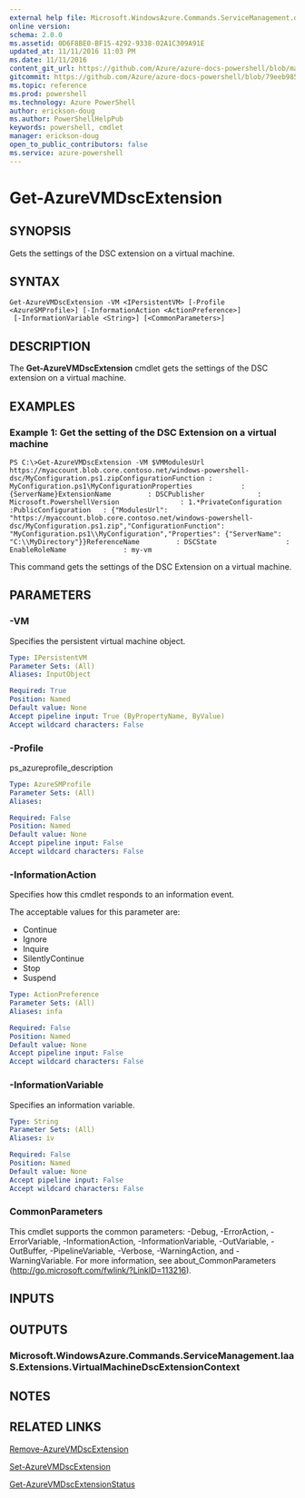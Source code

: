 ```yaml
---
external help file: Microsoft.WindowsAzure.Commands.ServiceManagement.dll-Help.xml
online version: 
schema: 2.0.0
ms.assetid: 0D6F8BE0-BF15-4292-9338-02A1C309A91E
updated_at: 11/11/2016 11:03 PM
ms.date: 11/11/2016
content_git_url: https://github.com/Azure/azure-docs-powershell/blob/master/azureps-cmdlets-docs/ServiceManagement/Azure.Service/v1.6.1/Get-AzureVMDscExtension.md
gitcommit: https://github.com/Azure/azure-docs-powershell/blob/79eeb985ea480979357fb4695832a0c3d29a48bf/azureps-cmdlets-docs/ServiceManagement/Azure.Service/v1.6.1/Get-AzureVMDscExtension.md
ms.topic: reference
ms.prod: powershell
ms.technology: Azure PowerShell
author: erickson-doug
ms.author: PowerShellHelpPub
keywords: powershell, cmdlet
manager: erickson-doug
open_to_public_contributors: false
ms.service: azure-powershell
---
```


# Get-AzureVMDscExtension

## SYNOPSIS
Gets the settings of the DSC extension on a virtual machine.

## SYNTAX

```
Get-AzureVMDscExtension -VM <IPersistentVM> [-Profile <AzureSMProfile>] [-InformationAction <ActionPreference>]
 [-InformationVariable <String>] [<CommonParameters>]
```

## DESCRIPTION
The **Get-AzureVMDscExtension** cmdlet gets the settings of the DSC extension on a virtual machine.

## EXAMPLES

### Example 1: Get the setting of the DSC Extension on a virtual machine
```
PS C:\>Get-AzureVMDscExtension -VM $VMModulesUrl
https://myaccount.blob.core.contoso.net/windows-powershell-dsc/MyConfiguration.ps1.zipConfigurationFunction : MyConfiguration.ps1\MyConfigurationProperties            : {ServerName}ExtensionName         : DSCPublisher             : Microsoft.PowershellVersion               : 1.*PrivateConfiguration  :PublicConfiguration   : {"ModulesUrl": "https://myaccount.blob.core.contoso.net/windows-powershell-dsc/MyConfiguration.ps1.zip","ConfigurationFunction": "MyConfiguration.ps1\\MyConfiguration","Properties": {"ServerName": "C:\\MyDirectory"}}ReferenceName         : DSCState                 : EnableRoleName              : my-vm
```

This command gets the settings of the DSC Extension on a virtual machine.

## PARAMETERS

### -VM
Specifies the persistent virtual machine object.

```yaml
Type: IPersistentVM
Parameter Sets: (All)
Aliases: InputObject

Required: True
Position: Named
Default value: None
Accept pipeline input: True (ByPropertyName, ByValue)
Accept wildcard characters: False
```

### -Profile
ps_azureprofile_description

```yaml
Type: AzureSMProfile
Parameter Sets: (All)
Aliases: 

Required: False
Position: Named
Default value: None
Accept pipeline input: False
Accept wildcard characters: False
```

### -InformationAction
Specifies how this cmdlet responds to an information event.

The acceptable values for this parameter are:

- Continue
- Ignore
- Inquire
- SilentlyContinue
- Stop
- Suspend

```yaml
Type: ActionPreference
Parameter Sets: (All)
Aliases: infa

Required: False
Position: Named
Default value: None
Accept pipeline input: False
Accept wildcard characters: False
```

### -InformationVariable
Specifies an information variable.

```yaml
Type: String
Parameter Sets: (All)
Aliases: iv

Required: False
Position: Named
Default value: None
Accept pipeline input: False
Accept wildcard characters: False
```

### CommonParameters
This cmdlet supports the common parameters: -Debug, -ErrorAction, -ErrorVariable, -InformationAction, -InformationVariable, -OutVariable, -OutBuffer, -PipelineVariable, -Verbose, -WarningAction, and -WarningVariable. For more information, see about_CommonParameters (http://go.microsoft.com/fwlink/?LinkID=113216).

## INPUTS

## OUTPUTS

### Microsoft.WindowsAzure.Commands.ServiceManagement.IaaS.Extensions.VirtualMachineDscExtensionContext

## NOTES

## RELATED LINKS

[Remove-AzureVMDscExtension](xref:ServiceManagement/Azure.Service/v1.6.1/Remove-AzureVMDscExtension.md)

[Set-AzureVMDscExtension](xref:ServiceManagement/Azure.Service/v1.6.1/Set-AzureVMDscExtension.md)

[Get-AzureVMDscExtensionStatus](xref:ServiceManagement/Azure.Service/v1.6.1/Get-AzureVMDscExtensionStatus.md)


